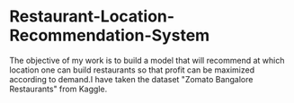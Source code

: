 # Restaurant-Location-Recommendation-System
The objective of my work is to build a model that will recommend at which location one can build restaurants so that profit can be maximized according to demand.I have taken the dataset "Zomato Bangalore Restaurants" from Kaggle.
